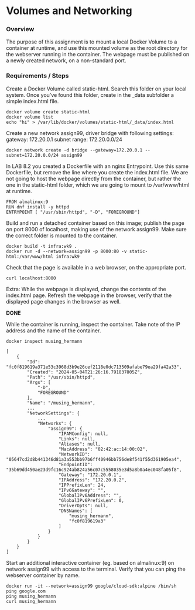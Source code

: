 # Volumes and Networking
### Overview
The purpose of this assignment is to mount a local Docker Volume to a container at runtime, and use this mounted volume as the root directory for the webserver running in the container. The webpage must be published on a newly created network, on a non-standard port.

### Requirements / Steps
Create a Docker Volume called static-html. Search this folder on your local system.
Once you’ve found this folder, create in the _data subfolder a simple index.html file.

```
docker volume create static-html
docker volume list
echo "hi" > /var/lib/docker/volumes/static-html/_data/index.html
```

Create a new network assign99, driver bridge with following settings:
gateway: 172.20.0.1
subnet range: 172.20.0.0/24

```
docker network create -d bridge --gateway=172.20.0.1 --subnet=172.20.0.0/24 assign99
```

In LAB 8.2 you created a Dockerfile with an nginx Entrypoint. Use this same Dockerfile, but remove the line where you create the index.html file. We are not going to host the webpage directly from the container, but rather the one in the static-html folder, which we are going to mount to /var/www/html at runtime.

```
FROM almalinux:9
RUN dnf install -y httpd
ENTRYPOINT [ "/usr/sbin/httpd", "-D", "FOREGROUND"]
```

Build and run a detached container based on this image; publish the page on port 8000 of localhost, making use of the network assign99. Make sure the correct folder is mounted to the container.

```
docker build -t infra:wk9 .
docker run -d --network=assign99 -p 8000:80 -v static-html:/var/www/html infra:wk9
```

Check that the page is available in a web browser, on the appropriate port.
```
curl localhost:8000
```

Extra:
While the webpage is displayed, change the contents of the index.html page. Refresh the webpage in the browser, verify that the displayed page changes in the browser as well.

**DONE**

While the container is running, inspect the container. Take note of the IP address and the name of the container.

```
docker inspect musing_hermann
```
```
[
    {
        "Id": "fc0f819619a371e53c3968d3b9e26cef2118e0dc713509afabe79ea29fa42a33",
        "Created": "2024-05-04T21:26:16.791837805Z",
        "Path": "/usr/sbin/httpd",
        "Args": [
            "-D",
            "FOREGROUND"
        ],
        "Name": "/musing_hermann",
        ...
        "NetworkSettings": {
            ...
            "Networks": {
                "assign99": {
                    "IPAMConfig": null,
                    "Links": null,
                    "Aliases": null,
                    "MacAddress": "02:42:ac:14:00:02",
                    "NetworkID": "05647cd2d8b441346d81a3a553bb97b6ff40946bb756de8f541f55d361905ea4",
                    "EndpointID": "35b69dd450ae23d9fc16c924ab824a56c07c5558035e3d5a8b0a4ec048fa05f8",
                    "Gateway": "172.20.0.1",
                    "IPAddress": "172.20.0.2",
                    "IPPrefixLen": 24,
                    "IPv6Gateway": "",
                    "GlobalIPv6Address": "",
                    "GlobalIPv6PrefixLen": 0,
                    "DriverOpts": null,
                    "DNSNames": [
                        "musing_hermann",
                        "fc0f819619a3"
                    ]
                }
            }
        }
    }
]

```

Start an additional interactive container (eg. based on almalinux:9) on network assign99 with access to the terminal. Verify that you can ping the webserver container by name.

```
docker run -it --network=assign99 google/cloud-sdk:alpine /bin/sh
ping google.com
ping musing_hermann
curl musing_hermann
```
